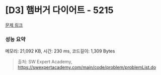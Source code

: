 # [D3] 햄버거 다이어트 - 5215 

[문제 링크](https://swexpertacademy.com/main/code/problem/problemDetail.do?contestProbId=AWT-lPB6dHUDFAVT) 

### 성능 요약

메모리: 21,092 KB, 시간: 230 ms, 코드길이: 1,309 Bytes



> 출처: SW Expert Academy, https://swexpertacademy.com/main/code/problem/problemList.do